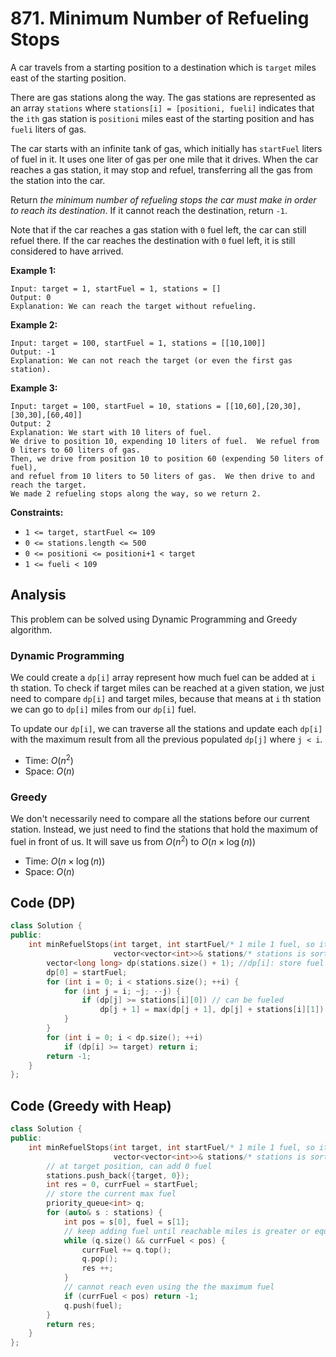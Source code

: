# 871. Minimum Number of Refueling Stops

A car travels from a starting position to a destination which is `target` miles east of the starting position.

There are gas stations along the way. The gas stations are represented as an array `stations` where `stations[i] = [positioni, fueli]` indicates that the `ith` gas station is `positioni` miles east of the starting position and has `fueli` liters of gas.

The car starts with an infinite tank of gas, which initially has `startFuel` liters of fuel in it. It uses one liter of gas per one mile that it drives. When the car reaches a gas station, it may stop and refuel, transferring all the gas from the station into the car.

Return _the minimum number of refueling stops the car must make in order to reach its destination_. If it cannot reach the destination, return `-1`.

Note that if the car reaches a gas station with `0` fuel left, the car can still refuel there. If the car reaches the destination with `0` fuel left, it is still considered to have arrived.

**Example 1:**

```
Input: target = 1, startFuel = 1, stations = []
Output: 0
Explanation: We can reach the target without refueling.

```

**Example 2:**

```
Input: target = 100, startFuel = 1, stations = [[10,100]]
Output: -1
Explanation: We can not reach the target (or even the first gas station).

```

**Example 3:**

```
Input: target = 100, startFuel = 10, stations = [[10,60],[20,30],[30,30],[60,40]]
Output: 2
Explanation: We start with 10 liters of fuel.
We drive to position 10, expending 10 liters of fuel.  We refuel from 0 liters to 60 liters of gas.
Then, we drive from position 10 to position 60 (expending 50 liters of fuel),
and refuel from 10 liters to 50 liters of gas.  We then drive to and reach the target.
We made 2 refueling stops along the way, so we return 2.

```

**Constraints:**

-   `1 <= target, startFuel <= 109`
-   `0 <= stations.length <= 500`
-   `0 <= positioni <= positioni+1 < target`
-   `1 <= fueli < 109`


## Analysis

This problem can be solved using Dynamic Programming and Greedy algorithm.

### Dynamic Programming
We could create a `dp[i]` array represent how much fuel can be added at `i` th station. To check if target miles can be reached at a given station, we just need to compare `dp[i]` and target miles, because that means at `i` th station we can go to `dp[i]` miles from our `dp[i]` fuel.

To update our `dp[i]`, we can traverse all the stations and update each `dp[i]` with the maximum result from all the previous populated `dp[j]` where `j < i`.

* Time: $O(n^2)$
* Space: $O(n)$

### Greedy
We don't necessarily need to compare all the stations before our current station. Instead, we just need to find the stations that hold the maximum of fuel in front of us. It will save us from $O(n^2)$ to $O(n \times \log(n))$

* Time: $O(n \times \log(n))$
* Space: $O(n)$

## Code (DP)

```c++
class Solution {
public:
    int minRefuelStops(int target, int startFuel/* 1 mile 1 fuel, so it means intial target miles on the east can reach */, 
                       vector<vector<int>>& stations/* stations is sorted by position */) {
        vector<long long> dp(stations.size() + 1); //dp[i]: store fuel left at ith gas station
        dp[0] = startFuel;
        for (int i = 0; i < stations.size(); ++i) {            
            for (int j = i; ~j; --j) {
                if (dp[j] >= stations[i][0]) // can be fueled
                    dp[j + 1] = max(dp[j + 1], dp[j] + stations[i][1]);
            }
        }
        for (int i = 0; i < dp.size(); ++i) 
            if (dp[i] >= target) return i;
        return -1;
    }
};
```

## Code (Greedy with Heap)

```c++
class Solution {
public:
    int minRefuelStops(int target, int startFuel/* 1 mile 1 fuel, so it means intial target miles on the east can reach */, 
                       vector<vector<int>>& stations/* stations is sorted by position */) {
        // at target position, can add 0 fuel
        stations.push_back({target, 0});
        int res = 0, currFuel = startFuel;
        // store the current max fuel
        priority_queue<int> q; 
        for (auto& s : stations) {
            int pos = s[0], fuel = s[1];
            // keep adding fuel until reachable miles is greater or equal to current position
            while (q.size() && currFuel < pos) {
                currFuel += q.top();
                q.pop();
                res ++;
            }
            // cannot reach even using the the maximum fuel
            if (currFuel < pos) return -1; 
            q.push(fuel);
        }
        return res;
    }
};
```
